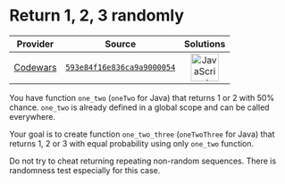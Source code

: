 [_metadata_:generated]: - "true"

# Return 1, 2, 3 randomly

<!-- INFO TABLE BEGIN -->

| Provider                                        | Source                                                                               | Solutions                                                                                                                                                    |
| :---------------------------------------------: | :----------------------------------------------------------------------------------: | :----------------------------------------------------------------------------------------------------------------------------------------------------------: |
| [Codewars](../../../docs/providers/Codewars.md) | [`593e84f16e836ca9a9000054`](https://www.codewars.com/kata/593e84f16e836ca9a9000054) | [<img src="https://res.cloudinary.com/rascaltwo/image/upload/v1631924076/javascript_ehszr7.svg" alt="JavaScript" title="JavaScript" width="50" />](solve.js) |

<!-- INFO TABLE END -->

You have function `one_two` (`oneTwo` for Java) that returns 1 or 2 with 50% chance. `one_two` is already defined in a global scope and can be called everywhere.

Your goal is to create function `one_two_three` (`oneTwoThree` for Java) that returns 1, 2 or 3 with equal probability using only `one_two` function.

Do not try to cheat returning repeating non-random sequences. There is randomness test especially for this case.
